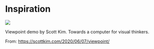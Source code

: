 # Inspiration

![](https://db-feed.s3.amazonaws.com/legacy/6124F63C-2451-4C2A-AEBF-B5FFC943769D-1616851662.png)

Viewpoint demo by Scott Kim. Towards a computer for visual thinkers.

From: https://scottkim.com/2020/06/07/viewpoint/